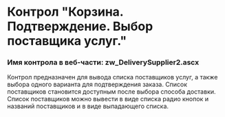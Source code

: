 ﻿---
description: 2.4.10.0
---
# Контрол "Корзина. Подтверждение. Выбор поставщика услуг."
### Имя контрола в веб-части: zw_DeliverySupplier2.ascx
Контрол предназначен для вывода списка поставщиков услуг, а также выбора одного варианта для подтверждения заказа.
Список поставщиков становится доступным после выбора способа доставки.
Список поставщиков можно вывести в виде списка радио кнопок и названий поставщиков и в виде выпадающего списка.
